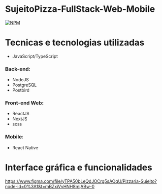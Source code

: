 # SujeitoPizza-FullStack-Web-Mobile
[![NPM](https://img.shields.io/npm/l/react)](https://github.com/MarioSakamoto/SujeitoPizza-FullStack-NodeJs-ReactJS-ReactNative/blob/main/license)

# Tecnicas e tecnologias utilizadas

* JavaScript/TypeScript

### Back-end:
* NodeJS
* PostgreSQL
* Postbird

### Front-end Web:
* ReactJS
* NextJS
* scss

### Mobile:
* React Native

# Interface gráfica e funcionalidades
https://www.figma.com/file/yTPA50bLeQdJOCrg5sAOqU/Pizzaria-Sujeito?node-id=0%3A1&t=mBZxiVyHNH8mjABw-0
